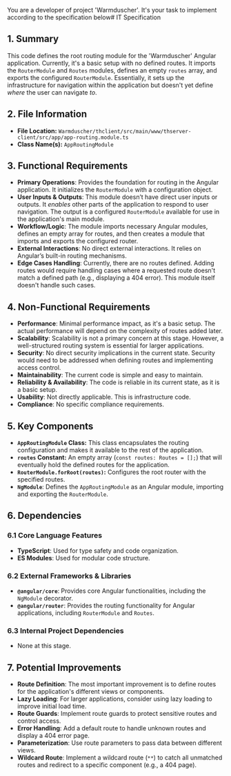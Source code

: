 You are a developer of project 'Warmduscher'. It's your task to implement according to the specification below# IT Specification

## 1. Summary

This code defines the root routing module for the 'Warmduscher' Angular application. Currently, it's a basic setup with no defined routes. It imports the `RouterModule` and `Routes` modules, defines an empty `routes` array, and exports the configured `RouterModule`. Essentially, it sets up the infrastructure for navigation within the application but doesn't yet define *where* the user can navigate *to*.

## 2. File Information

- **File Location:** `Warmduscher/thclient/src/main/www/thserver-client/src/app/app-routing.module.ts`
- **Class Name(s):** `AppRoutingModule`

## 3. Functional Requirements

- **Primary Operations**:  Provides the foundation for routing in the Angular application.  It initializes the `RouterModule` with a configuration object.
- **User Inputs & Outputs**: This module doesn’t have direct user inputs or outputs.  It *enables* other parts of the application to respond to user navigation.  The output is a configured `RouterModule` available for use in the application's main module.
- **Workflow/Logic**: The module imports necessary Angular modules, defines an empty array for routes, and then creates a module that imports and exports the configured router.
- **External Interactions**:  No direct external interactions.  It relies on Angular’s built-in routing mechanisms.
- **Edge Cases Handling**:  Currently, there are no routes defined.  Adding routes would require handling cases where a requested route doesn't match a defined path (e.g., displaying a 404 error).  This module itself doesn't handle such cases.

## 4. Non-Functional Requirements

- **Performance**: Minimal performance impact, as it's a basic setup.  The actual performance will depend on the complexity of routes added later.
- **Scalability**:  Scalability is not a primary concern at this stage.  However, a well-structured routing system is essential for larger applications.
- **Security**: No direct security implications in the current state. Security would need to be addressed when defining routes and implementing access control.
- **Maintainability**: The current code is simple and easy to maintain.
- **Reliability & Availability**:  The code is reliable in its current state, as it is a basic setup.
- **Usability**: Not directly applicable. This is infrastructure code.
- **Compliance**:  No specific compliance requirements.

## 5. Key Components

- **`AppRoutingModule` Class:**  This class encapsulates the routing configuration and makes it available to the rest of the application.
- **`routes` Constant:**  An empty array (`const routes: Routes = [];`) that will eventually hold the defined routes for the application.
- **`RouterModule.forRoot(routes)`:** Configures the root router with the specified routes.
- **`NgModule`**:  Defines the `AppRoutingModule` as an Angular module, importing and exporting the `RouterModule`.

## 6. Dependencies

### 6.1 Core Language Features

- **TypeScript**: Used for type safety and code organization.
- **ES Modules**: Used for modular code structure.

### 6.2 External Frameworks & Libraries

- **`@angular/core`**: Provides core Angular functionalities, including the `NgModule` decorator.
- **`@angular/router`**: Provides the routing functionality for Angular applications, including `RouterModule` and `Routes`.

### 6.3 Internal Project Dependencies
- None at this stage.

## 7. Potential Improvements

- **Route Definition**: The most important improvement is to define routes for the application's different views or components.
- **Lazy Loading**:  For larger applications, consider using lazy loading to improve initial load time.
- **Route Guards**: Implement route guards to protect sensitive routes and control access.
- **Error Handling**: Add a default route to handle unknown routes and display a 404 error page.
- **Parameterization**: Use route parameters to pass data between different views.
- **Wildcard Route**: Implement a wildcard route (`**`) to catch all unmatched routes and redirect to a specific component (e.g., a 404 page).